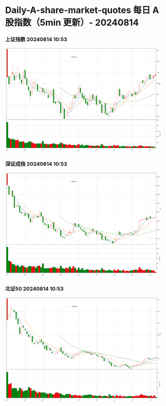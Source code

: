
# Daily-A-share-market-quotes 每日 A 股指数（5min 更新）- 20240814

### 上证指数 20240814 10:53
![](./fig/2024/8/20240814-sh000001.png)

### 深证成指 20240814 10:53
![](./fig/2024/8/20240814-sz399001.png)

### 北证50 20240814 10:53
![](./fig/2024/8/20240814-bj899050.png)
